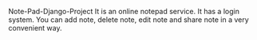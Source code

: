 Note-Pad-Django-Project
It is an online notepad service. It has a login system. You can add note, delete note, edit note and share note in a very convenient way.
